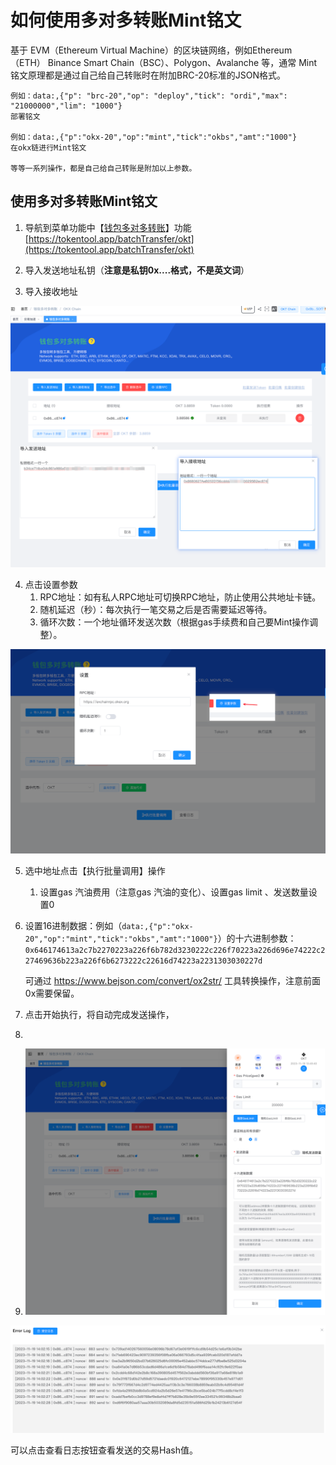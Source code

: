 # 如何使用多对多转账Mint铭文

基于 EVM（Ethereum Virtual Machine）的区块链网络，例如Ethereum（ETH） Binance Smart Chain（BSC）、Polygon、Avalanche 等，通常 Mint 铭文原理都是通过自己给自己转账时在附加BRC-20标准的JSON格式。

```
例如：data:,{"p": "brc-20","op": "deploy","tick": "ordi","max": "21000000","lim": "1000"}
部署铭文

例如：data:,{"p":"okx-20","op":"mint","tick":"okbs","amt":"1000"}
在okx链进行Mint铭文

等等一系列操作，都是自己给自己转账是附加以上参数。
```



## 使用多对多转账Mint铭文



1. 导航到菜单功能中【[钱包多对多转账](https://tokentool.app/batchTransfer/okt)】功能 [https://tokentool.app/batchTransfer/okt](https://tokentool.app/batchTransfer/okt)

2. 导入发送地址私钥（**注意是私钥0x....格式，不是英文词**）
3. 导入接收地址

![image-20231119134908370](../.gitbook/assets/common-problem/image-20231119134908370.png)

4. 点击设置参数
   1. RPC地址：如有私人RPC地址可切换RPC地址，防止使用公共地址卡链。
   2. 随机延迟（秒）：每次执行一笔交易之后是否需要延迟等待。
   3. 循环次数：一个地址循环发送次数（根据gas手续费和自己要Mint操作调整）。

![image-20231119135208991](../.gitbook/assets/common-problem/image-20231119135208991.png)

5. 选中地址点击【执行批量调用】操作

   1. 设置gas 汽油费用（注意gas 汽油的变化）、设置gas limit 、发送数量设置0

6. 设置16进制数据：例如（`data:,{"p":"okx-20","op":"mint","tick":"okbs","amt":"1000"}`）的十六进制参数：`0x646174613a2c7b2270223a226f6b782d3230222c226f70223a226d696e74222c227469636b223a226f6b6273222c22616d74223a2231303030227d`

   可通过 https://www.bejson.com/convert/ox2str/ 工具转换操作，注意前面0x需要保留。

7. 点击开始执行，将自动完成发送操作，
8. 
9. ![image-20231119140059462](../.gitbook/assets/common-problem/image-20231119140059462.png)



![image-20231119140240915](../.gitbook/assets/common-problem/image-20231119140240915.png)

 可以点击查看日志按钮查看发送的交易Hash值。

